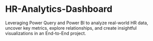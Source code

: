 # HR-Analytics-Dashboard
 Leveraging Power Query and Power BI to analyze real-world HR data, uncover key metrics, explore relationships, and create insightful visualizations in an End-to-End project.
